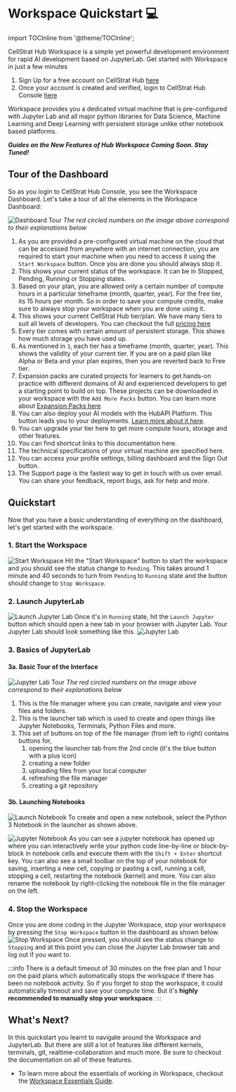 # Workspace Quickstart 💻

import TOCInline from '@theme/TOCInline';

CellStrat Hub Workspace is a simple yet powerful development environment for rapid AI development based on JupyterLab. Get started with Workspace in just a few minutes

1. Sign Up for a free account on CellStrat Hub [here](https://cellstrathub.com/sign-up)
2. Once your account is created and verified, login to CellStrat Hub Console [here](https://console.cellstrathub.com/)

Workspace provides you a dedicated virtual machine that is pre-configured with Jupyter Lab and all major python libraries for Data Science, Machine Learning and Deep Learning with persistent storage unlike other notebook based platforms.

<TOCInline toc={toc} />

**_Guides on the New Features of Hub Workspace Coming Soon. Stay Tuned!_**

## Tour of the Dashboard

So as you login to CellStrat Hub Console, you see the Workspace Dashboard. Let's take a tour of all the elements in the Workspace Dashboard:

![Dashboard Tour](/img/workspace/dashboard_tour.svg)
_The red circled numbers on the image above correspond to their explanations below_

1. As you are provided a pre-configured virtual machine on the cloud that can be accessed from anywhere with an internet connection, you are required to start your machine when you need to access it using the `Start Workspace` button. Once you are done you should always stop it.
2. This shows your current status of the workspace. It can be in Stopped, Pending, Running or Stopping states.
3. Based on your plan, you are allowed only a certain number of compute hours in a particular timeframe (month, quarter, year). For the free tier, its 15 hours per month. So in order to save your compute credits, make sure to always stop your workspace when you are done using it.
4. This shows your current CellStrat Hub tier/plan. We have many tiers to suit all levels of developers. You can checkout the full [pricing here](https://cellstrathub.com/pricing)
5. Every tier comes with certain amount of persistent storage. This shows how much storage you have used up.
6. As mentioned in `3`, each tier has a timeframe (month, quarter, year). This shows the validity of your current tier. If you are on a paid plan like Alpha or Beta and your plan expires, then you are reverted back to Free tier.
7. Expansion packs are curated projects for learners to get hands-on practice with different domains of AI and experienced developers to get a starting point to build on top. These projects can be downloaded in your workspace with the `Add More Packs` button. You can learn more about [Expansion Packs here](https://cellstrathub.com/packs)
8. You can also deploy your AI models with the HubAPI Platform. This button leads you to your deployments. [Learn more about it here](/HubAPI%20Deployment%20🚀/quickstart).
9. You can upgrade your tier here to get more compute hours, storage and other features.
10. You can find shortcut links to this documentation here.
11. The technical specifications of your virtual machine are specified here.
12. You can access your profile settings, billing dashboard and the Sign Out button.
13. The Support page is the fastest way to get in touch with us over email. You can share your feedback, report bugs, ask for help and more.

## Quickstart

Now that you have a basic understanding of everything on the dashboard, let's get started with the workspace.

### 1. Start the Workspace

![Start Workspace](/img/workspace/start.svg)
Hit the "Start Workspace" button to start the workspace and you should see the status change to `Pending`. This takes around 1 minute and 40 seconds to turn from `Pending` to `Running` state and the button should change to `Stop Workspace`.

### 2. Launch JupyterLab

![Launch Jupyter Lab](/img/workspace/launch.svg)
Once it's in `Running` state, hit the `Launch Jupyter` button which should open a new tab in your browser with Jupyter Lab. Your Jupyter Lab should look something like this.
![Jupyter Lab](/img/workspace/jupyter.svg)

### 3. Basics of JupyterLab

#### 3a. Basic Tour of the Interface

![Jupyter Lab Tour](/img/workspace/jupyter_tour.svg)
_The red circled numbers on the image above correspond to their explanations below_

1. This is the file manager where you can create, navigate and view your files and folders.
2. This is the launcher tab which is used to create and open things like Jupyter Notebooks, Terminals, Python Files and more.
3. This set of buttons on top of the file manager (from left to right) contains buttons for,
    1. opening the launcher tab from the 2nd circle (it's the blue button with a plus icon)
    2. creating a new folder
    3. uploading files from your local computer
    4. refreshing the file manager
    5. creating a git repository

#### 3b. Launching Notebooks

![Launch Notebook](/img/workspace/launch_notebook.svg)
To create and open a new notebook, select the Python 3 Notebook in the launcher as shown above.

![Jupyter Notebook](/img/workspace/notebook.svg)
As you can see a jupyter notebook has opened up where you can interactively write your python code line-by-line or block-by-block in notebook cells and execute them with the `Shift + Enter` shortcut key. You can also see a small toolbar on the top of your notebook for saving, inserting a new cell, copying or pasting a cell, running a cell, stopping a cell, restarting the notebook (kernel) and more. You can also rename the notebook by right-clicking the notebook file in the file manager on the left.

### 4. Stop the Workspace

Once you are done coding in the Jupyter Workspace, stop your workspace by pressing the `Stop Workspace` button in the dashboard as shown below.
![Stop Workspace](/img/workspace/stop.svg)
Once pressed, you should see the status change to `Stopping` and at this point you can close the Jupyter Lab browser tab and log out if you want to.

:::info
There is a default timeout of 30 minutes on the free plan and 1 hour on the paid plans which automatically stops the workspace if there has been no notebook activity. So if you forget to stop the workspace, it could automatically timeout and save your compute time. But it's **highly recommended to manually stop your workspace**.
:::

## What's Next?

In this quickstart you learnt to navigate around the Workspace and JupyterLab. But there are still a lot of features like different kernels, terminals, git, realtime-collaboration and much more. Be sure to checkout the documentation on all of these features.

- To learn more about the essentials of working in Workspace, checkout the [Workspace Essentials Guide](/Workspace%20💻/essentials).